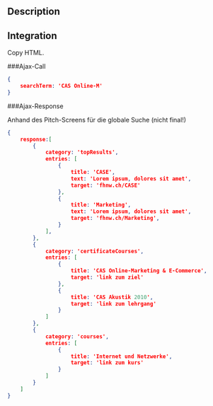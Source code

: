## Description



## Integration

Copy HTML.

###Ajax-Call

```json
{
	searchTerm: 'CAS Online-M'
}
```

###Ajax-Response

Anhand des Pitch-Screens für die globale Suche (nicht final!)

```json
{
	response:[
		{
			category: 'topResults',
			entries: [
				{
					title: 'CASE',
					text: 'Lorem ipsum, dolores sit amet',
					target: 'fhnw.ch/CASE'
				},
				{
					title: 'Marketing',
					text: 'Lorem ipsum, dolores sit amet',
					target: 'fhnw.ch/Marketing',
				}
			],
		},
		{
			category: 'certificateCourses',
			entries: [
				{
					title: 'CAS Online-Marketing & E-Commerce',
					target: 'link zum ziel'
				},
				{
					title: 'CAS Akustik 2010',
					target: 'link zum lehrgang'
				}
			]
		},
		{
			category: 'courses',
			entries: [
				{
					title: 'Internet und Netzwerke',
					target: 'link zum kurs'
				}
			]
		}
	]
}
```
